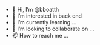 - 👋 Hi, I’m @bboatth
- 👀 I’m interested in back end
- 🌱 I’m currently learning ...
- 💞️ I’m looking to collaborate on ...
- 📫 How to reach me ...

<!---
bboatth/bboatth is a ✨ special ✨ repository because its `README.md` (this file) appears on your GitHub profile.
You can click the Preview link to take a look at your changes.
--->
